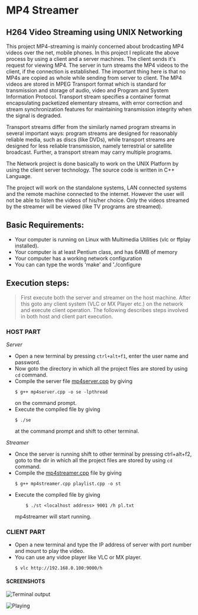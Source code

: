 # MP4 Streamer

## H264 Video Streaming using UNIX Networking 

This project MP4-streaming is mainly concerned about brodcasting MP4 videos over the net, mobile phones. In this project I replicate the above process by using a client and a server machines. The client sends it's request for viewing MP4. The server in turn streams the MP4 videos to the client, if the connection is established. The important  thing here is that no MP4s are copied as  whole while sending from server to client. The MP4 videos are stored in MPEG Transport format which is standard for transmission and storage of audio, video and Program and System Information Protocol. Transport stream specifies a container format encapsulating packetized elementary streams, with error correction and stream synchronization features for maintaining transmission integrity when the signal is degraded.

Transport streams differ from the similarly named program streams in several important ways: program streams are designed for reasonably reliable media, such as discs (like DVDs), while transport streams are designed for less reliable transmission, namely terrestrial or satellite broadcast. Further, a transport stream may carry multiple programs.

The Network project  is done basically to work on the UNIX Platform by using the client server technology. The source code is written in C++ Language.

The project will work on the standalone systems, LAN connected systems and the remote machine connected to the internet. However the user will not be able to listen the videos of his/her choice. Only the videos streamed by the streamer will be viewed (like TV programs are streamed).

## Basic Requirements:
* Your computer is running on Linux with Multimedia Utilities (vlc or ffplay installed).
* Your computer is at least Pentium class, and has 64MB of memory 
* Your computer has a working network configuration 
* You can can type the words 'make' and './configure 

## Execution steps:

>First execute both the server and streamer on the host machine. After this goto any client system (VLC or MX Player etc.) on the network and execute client operation. The following describes steps involved in both host and client part execution.

### HOST PART 
*Server*
* Open a new terminal by pressing `ctrl+alt+f1`, enter the user name and password.
* Now goto the directory in which all the project files are stored by using `cd` command.
* Compile the server file   [mp4server.cpp](https://github.com/DirajHS/MP4_Streamer/blob/master/mp4server.cpp) by giving 
    ```
    $ g++ mp4server.cpp -o se -lpthread 
    ```
	 on the command prompt.
* Execute the compiled file by giving 
    ```
    $ ./se
    ```
    at the command prompt and shift to other terminal.	

*Streamer*
* Once the server is running shift to other terminal by pressing ctrl+alt+f2, goto to the dir in which all the project files are stored by using `cd` command.
* Compile the [mp4streamer.cpp](https://github.com/DirajHS/MP4_Streamer/blob/master/mp4streamer.cpp) file by giving 
    ```
    $ g++ mp4streamer.cpp playlist.cpp -o st
    ```
* Execute the compiled file by  giving 
    ```
        $ ./st <localhost address> 9001 /h pl.txt
    ```
    mp4streamer will start running.

    	
	   
### CLIENT PART
* Open a new terminal and type the IP address of server with port number and mount to play the video. 
* You can use any vidoe player like VLC or MX player.
    ```
    $ vlc http://192.168.0.100:9000/h
    ```

#### SCREENSHOTS
![Terminal output](https://github.com/DirajHS/MP4_Streamer/blob/master/Screenshots/header_details(ignore_red_error).png "Terminal output")

![Playing](https://github.com/DirajHS/MP4_Streamer/blob/master/Screenshots/ffplay_playing.png "Playing")

